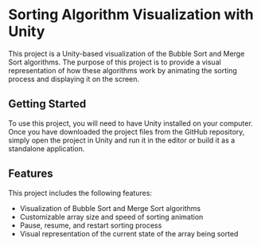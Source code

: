 

# Sorting Algorithm Visualization with Unity

This project is a Unity-based visualization of the Bubble Sort and Merge Sort algorithms. The purpose of this project is to provide a visual representation of how these algorithms work by animating the sorting process and displaying it on the screen.

## Getting Started

To use this project, you will need to have Unity installed on your computer. Once you have downloaded the project files from the GitHub repository, simply open the project in Unity and run it in the editor or build it as a standalone application.

## Features

This project includes the following features:

- Visualization of Bubble Sort and Merge Sort algorithms
- Customizable array size and speed of sorting animation
- Pause, resume, and restart sorting process
- Visual representation of the current state of the array being sorted
